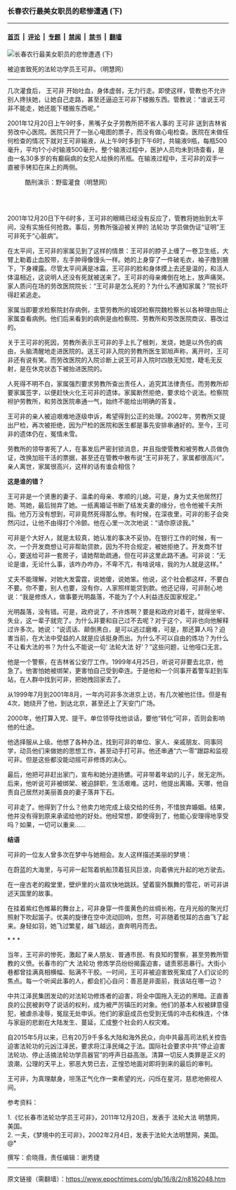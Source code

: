 ### 长春农行最美女职员的悲惨遭遇 (下)

---

#### [首页](../../../..?n8162048) &nbsp;|&nbsp; [评论](../../../../../epoch-comment?n8162048) &nbsp;|&nbsp; [专题](../../../../../epoch-special?n8162048) &nbsp;|&nbsp; [禁闻](../../../../../epoch-news?n8162048) &nbsp;|&nbsp; [禁书](../../../../../books?n8162048) &nbsp;|&nbsp; [翻墙](https://github.com/gfw-breaker/nogfw/blob/master/README.md?n8162048)


<div><img alt="长春农行最美女职员的悲惨遭遇 (下)" class="attachment-djy_600_400 size-djy_600_400 wp-post-image" src="https://i.epochtimes.com/assets/uploads/2016/08/1608021159191456-600x400.jpg"/>
<div class="caption">
 <p>
  被迫害致死的法轮功学员王可非。（明慧网）
 </p>
</div></div><hr/><div class="post_content" id="artbody" itemprop="articleBody">
 <!-- article content begin -->
 <p>
  几次灌食后，
  <ok href="https://www.epochtimes.com/gb/tag/%E7%8E%8B%E5%8F%AF%E9%9D%9E.html">
   王可非
  </ok>
  开始吐血，身体虚弱，无力行走。即使这样，管教也不允许别人搀扶她，让她自己走路，甚至还逼迫王可非下楼搬东西。管教说：“谁说王可非不能走，她还能下楼搬东西呢。”
 </p>
 <p>
  2001年12月20日上午9时多，黑嘴子女子劳教所把不省人事的
  <ok href="https://www.epochtimes.com/gb/tag/%E7%8E%8B%E5%8F%AF%E9%9D%9E.html">
   王可非
  </ok>
  送到吉林省劳改中心医院。医院只开了一张心电图的票子，而没有做心电检查。医院在未做任何检查的情况下就对王可非输液，从上午9时多到下午6时，共输液9瓶，每瓶500毫升，平均1个小时输液500毫升。整个输液过程中，医护人员均未到场查看，是由一名30多岁的有癫痫病的女犯人给换的吊瓶。在输液过程中，王可非的双手一直被手铐扣在床上的两侧。
 </p>
 <figure aria-describedby="caption-attachment-5897820" class="wp-caption aligncenter" id="attachment_5897820" style="width: 300px">
  <ok href="https://i.epochtimes.com/assets/uploads/2015/07/1507182342062192.jpg" target="_blank">
   <img alt="" class="wp-image-5897820" src="https://i.epochtimes.com/assets/uploads/2015/07/1507182342062192.jpg"/>
  </ok>
  <br/><figcaption class="wp-caption-text" id="caption-attachment-5897820">
   酷刑演示：野蛮灌食（明慧网）
  </figcaption><br/>
 </figure><br/>
 <p>
  2001年12月20日下午6时多，王可非的眼睛已经没有反应了，管教将她抬到太平间，没有实施任何抢救。事后，劳教所强迫被关押的
  <ok href="https://www.epochtimes.com/gb/tag/%E6%B3%95%E8%BD%AE%E5%8A%9F.html">
   法轮功
  </ok>
  学员做伪证“证明”王可非死于“心脏病”。
 </p>
 <p>
  在太平间，王可非的家属见到了这样的情景：王可非的脖子上缠了一卷卫生纸，大臂上勒着止血胶带，左手肿得像馒头一样。她的上身穿了一件破毛衣，袖子撸到腋下，下身裸露。尽管太平间满是冰霜，王可非的脸和身体摸上去还是温的，和活人体温相近，这说明人还没有死就被送来了。王可非的母亲瘫倒在地上，放声痛哭。家人质问在场的劳改医院院长：“王可非是怎么死的？为什么不通知家属？”院长吓得赶紧逃走。
 </p>
 <p>
  家属当即要求检察院封存病例，主管劳教所的城郊检察院魏检察长以各种理由阻止家属查看病例。他们后来看到的病例是由检察院、劳教所和劳改医院商议、篡改过的。
 </p>
 <p>
  关于王可非的死因，劳教所表示王可非的手上扎了根刺，发烧，她是以外伤的病由，头脑清醒地走进医院的。送王可非入院的劳教所医生郭旭声称，离开时，王可非还有说有笑。而劳改医院的入院诊断上说王可非入院时四肢无知觉，睫毛无反射，是在休克状态下被抬进医院的。
 </p>
 <p>
  人死得不明不白，家属强烈要求劳教所查出责任人，追究其法律责任。而劳教所却要家属签字，以便赶快火化王可非的遗体。家属断然拒绝，要求给个说法。检察院袒护劳教所，和劳改医院串通一气，始终不能给出明确的答复。
 </p>
 <p>
  王可非的亲人被迫艰难地逐级申诉，希望得到公正的处理。2002年，劳教所又提出尸检，再次被拒绝，因为尸检的医院和医生都是事先安排串通好的。至今，王可非的遗体仍在，冤情未雪。
 </p>
 <p>
  劳教所的领导害死了人，在事发后严密封锁消息，并且指使管教和被劳教人员做伪证，改换加班干活的票据，甚至还在管教中散布说“王可非死了，家属都很高兴”。亲人离世，家属很高兴，这样的话有谁会相信？
 </p>
 <p>
  <strong>
   这是谁的错？
  </strong>
 </p>
 <p>
  王可非是一个贤惠的妻子、温柔的母亲、孝顺的儿媳。可是，身为丈夫他居然打她、骂她，最后抛弃了她。一纸离婚证书断了结发夫妻的缘分，也令他被千夫所指。他万万没有想到，可非竟然死得那么惨。有时候，在深夜里，可非的影子会突然闪过，让他不由得打个冷颤。他在心里一次次地说：“请你原谅我。”
 </p>
 <p>
  可非是个大好人，就是太较真，她认准的事决不妥协。在银行工作的时候，有一次，一个开发商想让可非帮助贷款，因为不符合规定，被她拒绝了。开发商不甘心，要送给可非一套房子，请她帮助疏通，但在可非这里此路不通。可非说：“无论是谁，无论什么事，该咋办咋办，不卑不亢，有啥说啥，我的为人就是这样。”
 </p>
 <p>
  丈夫不能理解，对她大发雷霆，说她傻，说她笨。他说，这个社会都这样，不要白不要。你不要，别人也要，没有你，人家照样能贷到款。他还记得，可非耐心地说：“我是修炼人，做事要光明磊落，不能为了个人利益违反国家规定。”
 </p>
 <p>
  光明磊落，没有错。可是，政府说了，不许炼啊？要是和政府对着干，就得坐牢、失业，这一辈子就完了。为什么非要和自己过不去呢？对于这个，可非也向他解释过许多次。她说：“说谎话、颠倒黑白，是可以逃过磨难，可是，那还算人吗？迫害当前，在大法中受益的人就是应该挺身而出。为什么不可以自由的炼功？为什么不让看大法的书？为什么不能说一句‘
  <ok href="https://www.epochtimes.com/gb/tag/%E6%B3%95%E8%BD%AE%E5%A4%A7%E6%B3%95.html">
   法轮大法
  </ok>
  好’？”这些问题，让他哑口无言。
 </p>
 <p>
  他是一个警察，在吉林省公安厅工作。1999年4月25日，听说可非要去北京，他急了。他害怕她被绑架，更害怕自己受到牵连。于是他和一个同事开着警车赶到车站，在人群中找到可非，把她拽回家去了。
 </p>
 <p>
  从1999年7月到2001年8月，一年内可非多次进京上访，有几次被他拦住。但是有4次，她绕开了他，到达北京，甚至还上了天安门广场。
 </p>
 <p>
  2000年，他打算入党、提干。单位领导找他谈话，要他“转化”可非，否则会影响他的仕途。
 </p>
 <p>
  他选择服从上级。他想了各种办法，找到可非的单位、家人、亲戚朋友、同事同学，动员他们来做她的思想工作，甚至动手打可非。他还串通“六一零”跟踪和监视可非。但是这些都没能动摇可非修炼的决心。
 </p>
 <p>
  最后，他把可非赶出家门，宣布和她分道扬镳。可非带着年幼的儿子，居无定所。后来，他听说可非被绑架、被迫辞职，生活艰难。这时，他提出离婚。天哪，他自责自己居然对美丽善良的妻子落井下石。
 </p>
 <p>
  可非走了。他得到了什么？他卖力地完成上级交给的任务，不惜放弃婚姻。结果，他并没有得到原来承诺给他的好处。他经常想，即使得到了，他能心安理得地享受吗？如果，一切可以重来……
 </p>
 <p>
  <strong>
   结语
  </strong>
 </p>
 <p>
  可非的一位友人曾多次在梦中与她相会。友人这样描述美丽的梦境：
 </p>
 <p>
  在蔚蓝的大海里，与可非一起驾着帆船顶着狂风巨浪，向着佛光升起的地方驶去。
 </p>
 <p>
  在一座古老的殿堂里，壁炉里的火苗欢快地跳跃。望着窗外飘舞的雪花，听可非讲述天国里的故事。
 </p>
 <p>
  在挂着紫红色帷幕的舞台上，可非身穿一件蛋黄色的丝绸长袍，在月光般的聚光灯照射下吹起笛子。优美的旋律在空中流动回响，忽然，可非随着悦耳的古曲飞了起来。身轻如羽，她飞过繁星，越飞越远，直奔明月而去。
 </p>
 <p>
  * * *
 </p>
 <p>
  当年，王可非的惨死，激起了亲人朋友、普通市民、有良知的警察，甚至劳教所管教的义愤。长春市的广大
  <ok href="https://www.epochtimes.com/gb/tag/%E6%B3%95%E8%BD%AE%E5%8A%9F.html">
   法轮功
  </ok>
  修炼学员纷纷揭露迫害，谴责邪恶暴行。大街小巷都曾挂满真相横幅、贴满不干胶。一时间，王可非被迫害致死案成了人们议论的焦点。每一个听闻此事的人，都会扪心自问：善恶是非面前，我该站在哪一边？
 </p>
 <p>
  中共江泽民集团发动的对法轮功修炼者的迫害，将全中国拖入无边的黑暗。正直善良的公民被剥夺了说话的权利，成为被严厉镇压的对象。他们的基本人权被肆意侵犯，被虐杀凌辱，冤屈无处申诉。他们的家庭成员也受到无情的冲击和株连，个体与家庭的悲剧在大陆发生、蔓延，汇成整个社会的人权灾难。
 </p>
 <p>
  自2015年5月以来，已有20万9千多名大陆和海外民众，向中共最高司法机关控告迫害法轮功的元凶江泽民，要求将江泽民绳之于法。国际社会要求中共“停止迫害法轮功、停止活摘法轮功学员器官”的呼声日益高涨。清算一切反人类罪是正义的浪潮，公理的天平上，邪恶大势已去，正惶恐地面对即将到来的最后的审判。
 </p>
 <p>
  王可非，为真理献身，坦荡正气化作一束希望的光，闪烁在星河，慈悲地俯视人间。
 </p>
 <p>
  参考资料：
 </p>
 <p>
  1.《忆长春市法轮功学员王可非》，2011年12月20日，发表于
  <ok href="https://www.epochtimes.com/gb/tag/%E6%B3%95%E8%BD%AE%E5%A4%A7%E6%B3%95.html">
   法轮大法
  </ok>
  明慧网，美国。
  <br/>
  2. 一夫，《梦境中的王可非》，2002年2月4日，发表于法轮大法明慧网，美国。 @*
 </p>
 <p>
  撰写：俞晓薇，责任编辑：谢秀捷
 </p>
 <!-- article content end -->
 <div id="below_article_ad">
 </div>
</div>


---

原文链接（需翻墙）：https://www.epochtimes.com/gb/16/8/2/n8162048.htm